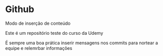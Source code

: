 # Github
Modo de inserção de conteúdo

Este é um repositório teste do curso da Udemy

É sempre uma boa prática inserir mensagens nos commits para nortear a equipe e relemrbar informações
